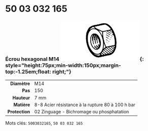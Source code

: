 # 50 03 032 165

### Écrou hexagonal M14 ![](../assets/images/parts/hex_bolt.png){: style="height:75px;min-width:150px;margin-top:-1.25em;float: right;"}

|   |   |
|---:|---|
**Diamètre** | M14
**Pas** |150
**Hauteur** |7 mm
**Matière** | 8-8 Acier résistance à la rupture 80 à 100 h bar
**Protection** | 02 Zinguage - Bichromage ou phosphatation

Mots clés: `5003032165`, `50 03 032 165`
